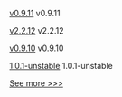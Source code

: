 
[v0.9.11](https://github.com/hyperledger/firefly-fabconnect/releases/tag/v0.9.11) v0.9.11

[v2.2.12](https://github.com/hyperledger/fabric-sdk-java/releases/tag/v2.2.12) v2.2.12

[v0.9.10](https://github.com/hyperledger/firefly-fabconnect/releases/tag/v0.9.10) v0.9.10

[1.0.1-unstable](https://github.com/hyperledger-labs/fablo/releases/tag/1.0.1-unstable) 1.0.1-unstable

[<nil>](<nil>) <nil>


[See more >>>](https://start-here.hyperledger.org/releases)
